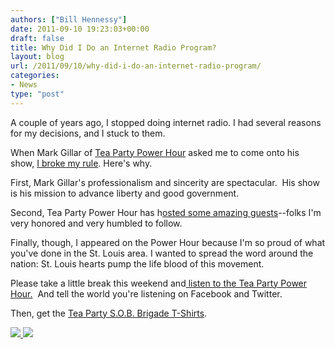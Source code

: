 ```yaml
---
authors: ["Bill Hennessy"]
date: 2011-09-10 19:23:03+00:00
draft: false
title: Why Did I Do an Internet Radio Program?
layout: blog
url: /2011/09/10/why-did-i-do-an-internet-radio-program/
categories:
- News
type: "post"
---
```


A couple of years ago, I stopped doing internet radio. I had several reasons for my decisions, and I stuck to them.

When Mark Gillar of [Tea Party Power Hour](https://www.teapartypowerhour.com/index.html) asked me to come onto his show, [I broke my rule](https://www.blogtalkradio.com/markgillar/2011/09/10/outstand-tea-party-leaders). Here's why.

First, Mark Gillar's professionalism and sincerity are spectacular.  His show is his mission to advance liberty and good government.

Second, Tea Party Power Hour has h[osted some amazing guests](https://www.teapartypowerhour.com/pastguests.html)--folks I'm very honored and very humbled to follow.

Finally, though, I appeared on the Power Hour because I'm so proud of what you've done in the St. Louis area. I wanted to spread the word around the nation: St. Louis hearts pump the life blood of this movement.

Please take a little break this weekend and[ listen to the Tea Party Power Hour.](https://www.blogtalkradio.com/markgillar/2011/09/10/outstand-tea-party-leaders)  And tell the world you're listening on Facebook and Twitter.

Then, get the [Tea Party S.O.B. Brigade T-Shirts](https://stlouisteaparty.com/s-o-b-brigade-store/).

[![](https://19015-hennessysview.hennessysview.com/wp-content/uploads/2011/09/181429141-300x243.png)
](https://stlouisteaparty.com/s-o-b-brigade-store/#ecwid:category=1568611&mode=product&product=6482763)[![](https://19015-hennessysview.hennessysview.com/wp-content/uploads/2011/09/181715021-300x187.jpg)
](https://stlouisteaparty.com/s-o-b-brigade-store/#ecwid:category=1568611&mode=product&product=6492976)
